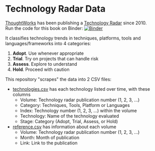 # Technology Radar Data

[ThoughtWorks](https://www.thoughtworks.com/) has been publishing a
[Technology Radar](https://www.thoughtworks.com/radar) since 2010. </br>
Run the code for this book on Binder: [![Binder](http://mybinder.org/badge.svg)](http://mybinder.org/repo/phsheth/radar?urlpath=lab)

It classifies technology trends in techniques, platforms, tools and
languages/frameworks into 4 categories:

1. **Adopt**. Use whenever appropriate
2. **Trial**. Try on projects that can handle risk
3. **Assess**. Explore to understand
4. **Hold**. Proceed with caution

This repository "scrapes" the data into 2 CSV files:

- [technologies.csv](technologies.csv) has each technology listed over
  time, with these columns
    - Volume: Technology radar publication number (1, 2, 3, ...)
    - Category: Techniques, Tools, Platform or Languages
    - Index: Technology number (1, 2, 3, ...) within the volume
    - Technology: Name of the technology evaluated
    - Stage: Category (Adopt, Trial, Assess, or Hold)
- [reference.csv](reference.csv) has information about each volume
    - Volume: Technology radar publication number (1, 2, 3, ...)
    - Month: Month of publication
    - Link: Link to the publication

